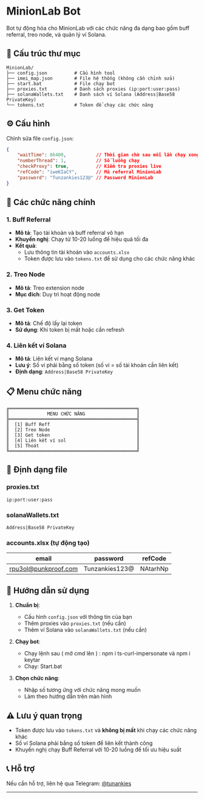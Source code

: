 # MinionLab Bot

Bot tự động hóa cho MinionLab với các chức năng đa dạng bao gồm buff referral, treo node, và quản lý ví Solana.

## 📁 Cấu trúc thư mục

```
MinionLab/
├── config.json          # Cấu hình tool
├── imei_map.json        # File hệ thống (không cần chỉnh sửa)
├── start.bat            # File chạy bot
├── proxies.txt          # Danh sách proxies (ip:port:user:pass)
├── solanaWallets.txt    # Danh sách ví Solana (Address|Base58 PrivateKey)
└── tokens.txt           # Token để chạy các chức năng
```

## ⚙️ Cấu hình

Chỉnh sửa file `config.json`:

```json
{
    "waitTime": 86400,           // Thời gian chờ sau mỗi lần chạy xong (giây)
    "numberThread": 1,           // Số luồng chạy
    "checkProxy": true,          // Kiểm tra proxies live
    "refCode": "iweKIaCY",       // Mã referral MinionLab
    "password": "Tunzankies123@" // Password MinionLab
}
```

## 🚀 Các chức năng chính

### 1. Buff Referral
- **Mô tả**: Tạo tài khoản và buff referral vô hạn
- **Khuyến nghị**: Chạy từ 10-20 luồng để hiệu quả tối đa
- **Kết quả**: 
  - Lưu thông tin tài khoản vào `accounts.xlsx`
  - Token được lưu vào `tokens.txt` để sử dụng cho các chức năng khác

### 2. Treo Node
- **Mô tả**: Treo extension node
- **Mục đích**: Duy trì hoạt động node

### 3. Get Token
- **Mô tả**: Chế độ lấy lại token
- **Sử dụng**: Khi token bị mất hoặc cần refresh

### 4. Liên kết ví Solana
- **Mô tả**: Liên kết ví mạng Solana
- **Lưu ý**: Số ví phải bằng số token (số ví = số tài khoản cần liên kết)
- **Định dạng**: `Address|Base58 PrivateKey`

## 📋 Menu chức năng

```
╔═══════════════════════════════════════════════╗
║              MENU CHỨC NĂNG                   ║
╠═══════════════════════════════════════════════╣
║  [1] Buff Reff                                ║
║  [2] Treo Node                                ║
║  [3] Get token                                ║
║  [4] Liên kết ví sol                          ║
║  [5] Thoát                                    ║
╚═══════════════════════════════════════════════╝
```

## 📝 Định dạng file

### proxies.txt
```
ip:port:user:pass
```

### solanaWallets.txt
```
Address|Base58 PrivateKey
```

### accounts.xlsx (tự động tạo)
| email | password | refCode |
|-------|----------|---------|
| rpu3ol@punkproof.com | Tunzankies123@ | NAtarhNp |

## 🔧 Hướng dẫn sử dụng

1. **Chuẩn bị**:
   - Cấu hình `config.json` với thông tin của bạn
   - Thêm proxies vào `proxies.txt` (nếu cần)
   - Thêm ví Solana vào `solanaWallets.txt` (nếu cần)

2. **Chạy bot**:
   - Chạy lệnh sau ( mở cmd lên ) : npm i ts-curl-impersonate và npm i keytar
   - Chạy: Start.bat

3. **Chọn chức năng**:
   - Nhập số tương ứng với chức năng mong muốn
   - Làm theo hướng dẫn trên màn hình

## ⚠️ Lưu ý quan trọng

- Token được lưu vào `tokens.txt` và **không bị mất** khi chạy các chức năng khác
- Số ví Solana phải bằng số token để liên kết thành công
- Khuyến nghị chạy Buff Referral với 10-20 luồng để tối ưu hiệu suất

## 📞 Hỗ trợ

Nếu cần hỗ trợ, liên hệ qua Telegram: [@tunankies](https://t.me/tunankies)

---

